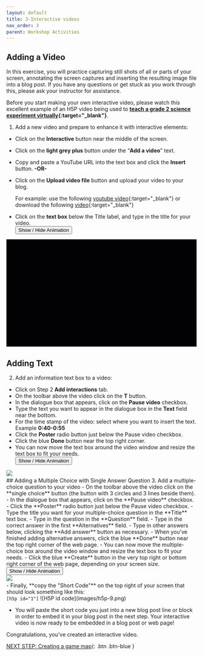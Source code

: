 ```yaml
---
layout: default
title: 3-Interactive videos
nav_order: 3
parent: Workshop Activities
---
```

## Adding a Video
In this exercise, you will practice capturing still shots of all or parts of your screen, annotating the screen captures and inserting the resulting image file into a blog post. If you have any questions or get stuck as you work through this, please ask your instructor for assistance.

Before you start making your own interactive video, please watch this excellent example of an H5P video being used to **[teach a grade 2 science experiment virtually](https://brittanyseducblog.opened.ca/2020/10/03/science-demonstration-video){:target="_blank"}**.

1. Add a new video and prepare to enhance it with interactive elements:
- Click on the **Interactive** button near the middle of the screen.
- Click on the **light grey plus** button under the “**Add a video**” text.
- Copy and paste a YouTube URL into the text box and click the **Insert** button. **-OR-**
- Click on the **Upload video file** button and upload your video to your blog.

  For example: use the following [youtube video](https://www.youtube.com/watch?v=1O-Mi43H9wM){:target="_blank"} or download the following [video](http://bit.ly/dsc-goat-video){:target="_blank"}
- Click on the **text box** below the Title label, and type in the title for your video.<br>
  <button onclick="toggle('gif1')">Show / Hide Animation </button>
<div id="gif1">
      <img src="images/h5p-new-01.gif">
      </div>
      
## Adding Text
2. Add an information text box to a video:
- Click on Step 2 **Add interactions** tab.
- On the toolbar above the video click on the **T** button.
- In the dialogue box that appears, click on the **Pause video** checkbox.
- Type the text you want to appear in the dialogue box in the **Text** field near the bottom.
- For the time stamp of the video: select where you want to insert the text. Example **0:40-0:55**
- Click the **Poster** radio button just below the Pause video checkbox.
- Click the blue **Done** button near the top right corner.
- You can now move the text box around the video window and resize the text box to fit your needs.<br>
  <button onclick="toggle('gif2')">Show / Hide Animation </button>
<div id="gif2">
      <img src="images/h5p-new-02.gif">
      </div>
## Adding a Multiple Choice with Single Answer Question 
3. Add a multiple-choice question to your video
- On the toolbar above the video click on the **single choice** button (the button with 3 circles and 3 lines beside them).
- In the dialogue box that appears, click on the **Pause video** checkbox.
- Click the **Poster** radio button just below the Pause video checkbox.
- Type the title you want for your multiple-choice question in the **Title** text box.
- Type in the question in the **Question** field.
- Type in the correct answer in the first **Alternatives** field.
- Type in other answers below, clicking the **Add answer** button as necessary.
- When you’ve finished adding alternative answers, click the blue **Done** button near the top right corner of the web page.
- You can now move the multiple-choice box around the video window and resize the text box to fit your needs.
- Click the blue **Create** button in the very top right or bottom right corner of the web page, depending on your screen size.    <button onclick="toggle('gif3')">Show / Hide Animation </button>
<div id="gif3">
      <img src="images/h5p-new-03.gif">
      </div>
- Finally, **copy the "Short Code"** on the top right of your screen that should look something like this:<br> 
   <code>[h5p id="1"]</code>
![H5P id code](images/h5p-9.png)

- You will paste the short code you just into a new blog post line or block in order to embed it in your blog post in the next step. Your interactive video is now ready to be embedded in a blog post or web page!<br>

 Congratulations, you’ve created an interactive video.
 
 <script>  

    function toggle(input) {
        var x = document.getElementById(input);
        if (x.style.display === "none") {
            x.style.display = "block";
        } else {
            x.style.display = "none";
        }
    }
</script>
[NEXT STEP: Creating a game map](game-map.html){: .btn .btn-blue }<br>
